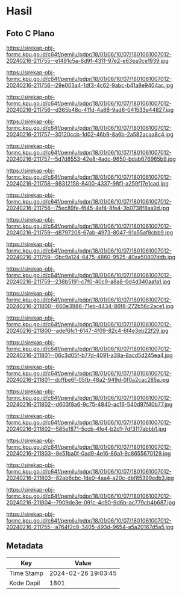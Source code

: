 # Hasil

## Foto C Plano

https://sirekap-obj-formc.kpu.go.id/c64f/pemilu/pdpr/18/01/06/10/07/1801061007012-20240216-211755--e1491c5a-6d9f-4311-97e2-e63ea0ce1939.jpg

https://sirekap-obj-formc.kpu.go.id/c64f/pemilu/pdpr/18/01/06/10/07/1801061007012-20240216-211756--29e003a4-1df3-4c62-9abc-b41a8e9404ac.jpg

https://sirekap-obj-formc.kpu.go.id/c64f/pemilu/pdpr/18/01/06/10/07/1801061007012-20240216-211756--d365b48c-411d-4a86-9ad6-041533e44827.jpg

https://sirekap-obj-formc.kpu.go.id/c64f/pemilu/pdpr/18/01/06/10/07/1801061007012-20240216-211757--30120ccb-1d02-46b9-8a6b-2a582acaa8c4.jpg

https://sirekap-obj-formc.kpu.go.id/c64f/pemilu/pdpr/18/01/06/10/07/1801061007012-20240216-211757--5d7d8553-42e8-4adc-9650-bdab676965b9.jpg

https://sirekap-obj-formc.kpu.go.id/c64f/pemilu/pdpr/18/01/06/10/07/1801061007012-20240216-211758--98312158-8400-4337-98f1-a259f17e1cad.jpg

https://sirekap-obj-formc.kpu.go.id/c64f/pemilu/pdpr/18/01/06/10/07/1801061007012-20240216-211758--75ec89fe-f645-4af4-8fe4-3b0738f8aa9d.jpg

https://sirekap-obj-formc.kpu.go.id/c64f/pemilu/pdpr/18/01/06/10/07/1801061007012-20240216-211759--d8797208-67ab-4973-8047-91a55af8cbb9.jpg

https://sirekap-obj-formc.kpu.go.id/c64f/pemilu/pdpr/18/01/06/10/07/1801061007012-20240216-211759--0bc9a124-6475-4860-9525-40aa50807ddb.jpg

https://sirekap-obj-formc.kpu.go.id/c64f/pemilu/pdpr/18/01/06/10/07/1801061007012-20240216-211759--238b5191-c7f0-40c9-a8a8-0d4d340aafa1.jpg

https://sirekap-obj-formc.kpu.go.id/c64f/pemilu/pdpr/18/01/06/10/07/1801061007012-20240216-211800--660e3986-71eb-4434-86f8-272b56c2ace1.jpg

https://sirekap-obj-formc.kpu.go.id/c64f/pemilu/pdpr/18/01/06/10/07/1801061007012-20240216-211800--adef6fc1-6147-4f09-82c4-6f4e3eb22f29.jpg

https://sirekap-obj-formc.kpu.go.id/c64f/pemilu/pdpr/18/01/06/10/07/1801061007012-20240216-211801--06c3d05f-b77d-4091-a38a-8acd5d245ea4.jpg

https://sirekap-obj-formc.kpu.go.id/c64f/pemilu/pdpr/18/01/06/10/07/1801061007012-20240216-211801--dcffbe6f-05fb-48a2-949d-0f0a2cac285a.jpg

https://sirekap-obj-formc.kpu.go.id/c64f/pemilu/pdpr/18/01/06/10/07/1801061007012-20240216-211802--d603f8a6-9c75-4840-ac16-540d97f40b77.jpg

https://sirekap-obj-formc.kpu.go.id/c64f/pemilu/pdpr/18/01/06/10/07/1801061007012-20240216-211802--585e1871-5ccb-4fe4-b2d1-7df3117abbb1.jpg

https://sirekap-obj-formc.kpu.go.id/c64f/pemilu/pdpr/18/01/06/10/07/1801061007012-20240216-211803--8e51ba0f-0ad9-4e16-86a1-9c8655670129.jpg

https://sirekap-obj-formc.kpu.go.id/c64f/pemilu/pdpr/18/01/06/10/07/1801061007012-20240216-211803--82ab6cbc-fde0-4aa4-a20c-dbf85399edb3.jpg

https://sirekap-obj-formc.kpu.go.id/c64f/pemilu/pdpr/18/01/06/10/07/1801061007012-20240216-211804--7909de3e-091c-4c90-9d6b-ac779cb4b687.jpg

https://sirekap-obj-formc.kpu.go.id/c64f/pemilu/pdpr/18/01/06/10/07/1801061007012-20240216-211755--a764f2c8-3405-493d-9654-a5a20167d5a5.jpg


## Metadata

| Key        | Value               |
| ---------- | ------------------- |
| Time Stamp | 2024-02-26 19:03:45 |
| Kode Dapil | 1801                |



